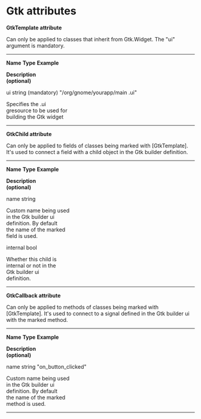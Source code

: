 

Gtk attributes
==============

**GtkTemplate attribute**

Can only be applied to classes that inherit from Gtk.Widget. The "ui" argument is mandatory.

  ------------------------ ------------------------ ------------------------
  **Name**                 **Type**                 **Example**

  **Description                                     
  (optional)**                                      

  ui                       string (mandatory)       "/org/gnome/yourapp/main
                                                    .ui"

  Specifies the .ui                                 
  gresource to be used for                          
  building the Gtk widget                           
  ------------------------ ------------------------ ------------------------

**GtkChild attribute**

Can only be applied to fields of classes being marked with
[GtkTemplate]. It's used to connect a field with a child object in the Gtk builder definition.

  ------------------------ ------------------------ ------------------------
  **Name**                 **Type**                 **Example**

  **Description                                     
  (optional)**                                      

  name                     string                   

  Custom name being used                            
  in the Gtk builder ui                             
  definition. By default                            
  the name of the marked                            
  field is used.                                    

  internal                 bool                     

  Whether this child is                             
  internal or not in the                            
  Gtk builder ui                                    
  definition.                                       
  ------------------------ ------------------------ ------------------------

**GtkCallback attribute**

Can only be applied to methods of classes being marked with
[GtkTemplate]. It's used to connect to a signal defined in the Gtk builder ui with the marked method.

  ------------------------ ------------------------ ------------------------
  **Name**                 **Type**                 **Example**

  **Description                                     
  (optional)**                                      

  name                     string                   "on\_button\_clicked"

  Custom name being used                            
  in the Gtk builder ui                             
  definition. By default                            
  the name of the marked                            
  method is used.                                   
  ------------------------ ------------------------ ------------------------


